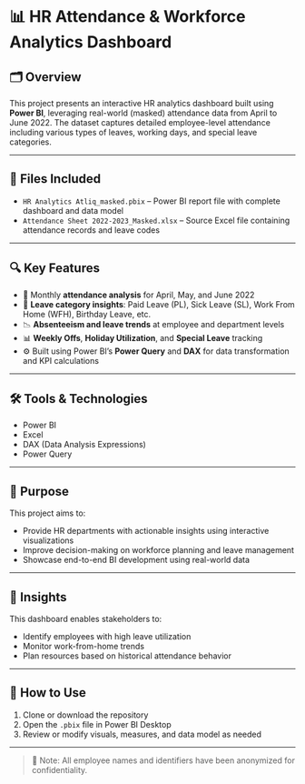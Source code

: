 
# 📊 HR Attendance & Workforce Analytics Dashboard

## 🗂️ Overview

This project presents an interactive HR analytics dashboard built using **Power BI**, leveraging real-world (masked) attendance data from April to June 2022. The dataset captures detailed employee-level attendance including various types of leaves, working days, and special leave categories.

---

## 📁 Files Included

- `HR Analytics Atliq_masked.pbix` – Power BI report file with complete dashboard and data model
- `Attendance Sheet 2022-2023_Masked.xlsx` – Source Excel file containing attendance records and leave codes

---

## 🔍 Key Features

- 📅 Monthly **attendance analysis** for April, May, and June 2022
- 🧾 **Leave category insights**: Paid Leave (PL), Sick Leave (SL), Work From Home (WFH), Birthday Leave, etc.
- 📉 **Absenteeism and leave trends** at employee and department levels
- 📊 **Weekly Offs**, **Holiday Utilization**, and **Special Leave** tracking
- ⚙️ Built using Power BI’s **Power Query** and **DAX** for data transformation and KPI calculations

---

## 🛠 Tools & Technologies

- Power BI
- Excel
- DAX (Data Analysis Expressions)
- Power Query

---

## 📌 Purpose

This project aims to:
- Provide HR departments with actionable insights using interactive visualizations
- Improve decision-making on workforce planning and leave management
- Showcase end-to-end BI development using real-world data

---

## 🧠 Insights

This dashboard enables stakeholders to:
- Identify employees with high leave utilization
- Monitor work-from-home trends
- Plan resources based on historical attendance behavior

---

## 🔗 How to Use

1. Clone or download the repository
2. Open the `.pbix` file in Power BI Desktop
3. Review or modify visuals, measures, and data model as needed

---

> 🚨 Note: All employee names and identifiers have been anonymized for confidentiality.
